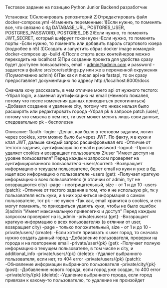 Тестовое задание на позицию Python Junior Backend разработчик


Установка:
1)Склонировать репозиторий
2)Отредактировать файл docker-compose.yml
  -Изменить переменные:
    1)Если нужно, то поменять все, что связано с бд DATABASE_URL, POSTGRES_USER, POSTGRES_PASSWORD, POSTGRES_DB
    2)Если нужно, то поменять JWT_SECRET, который шифрует токен куки
  -Если нужно, то поменять порты
  -Ecли нужно, то поменять или добавить пароль стартового юзера (подробее в п5)
3)Cоздать и запустить образ docker image командой: docker-compose up -build
4)После старта всех контейнеров можно переходить на localhost
5)При создании проекта для удобства сразу будет доступен пользователь, 
  email - admin@admin.com и password - задается в файле src/core/settings.py или же в переменной окружения (Поумолчанию admin)
6)Так как я писал api на fastapi, то он сразу предоставляет документацию по адресу http://localhost:8000/docs

Сначала хочу рассказать, в чем отличие моего api от нужного тестого:
  -Убрал login, и заменил аунтификацию на email (Немного пожалел, потому что после изменения данных приходиться релогиниться)
  -Добавил создание и удаление сity, потому что никак нельзя было расширять или редактировать города
  -Убрал pk в запросе patch /user/, потому что смысла в нем нет, тк user может менять лишь свои данные, следовательно pk - бесполезен

Описание:
1)auth
  -login:
    -Делал, как было в тестовом задании, логин через cookies, хотя можно было бы через JWT.
     По факту, я в куки и клал JWT, дальше каждый запрос расшифровывал его
    -Отличие от тестого задания, аунтификация по email и password
  -logout:
    -Просто удаляет cookies и возвращает пользователя
2)user
  "Имеет доступ на уровне пользователя"
  Перед каждым запросом проверяет на аунтифицированного пользователя
  -users/current:
    -Возвращает информацию о текущем пользователе, берет email из куки и уже в бд ищет всю информацию о пользователе
  -users (get):
    -Получает краткую информацию о всех пользователях (в отличии от admin, тут не возвращаются city)
    -page - неотрицательный, size - от 1 и до 10 
  -users (patch):
    -Отличие от тестого задания в том, что я не использую pk, тк у пользователя есть куки, и в них храниться информация о самом пользователе, тот pk - не нужен
    -Так как, email хранится в cookies, и его могут поменять, то приходиться удалять куки, чтобы не было ошибок
3)admin
  "Имеет максимальную привелегию и доступ"
  Перед каждым запросом проверяет на is_admin
  -private/users/ (get):
    -Возвращает краткую информацию о всех пользователях (в отличии от user, возвращает city)
    -page - только положительный, size - от 1 и до 10 
  -private/users/ (create):
    -Если хотите привязать к user город, то сначала нужно создать данный город
    -Добавление пользователя, проверки на города и на повторение email
  -private/user/{pk} (get):
    -Получает полную информацию о текущем пользователе, в том числе и city, и additional_info
  -private/users/{pk} (delete):
    -Удаляет выбранного пользователя, если нет, то 404 error
  -private/users/{pk} (patch):
    -Обновление информации выбранного пользователя
  -private/city/{pk} (post):
    -Добавление нового города, если город уже создан, то 400 error
  -private/city/{pk} (delete):
    -Удаление выбранного города, если город привязан к какому-то пользователю, то удаление не произойдет
  
